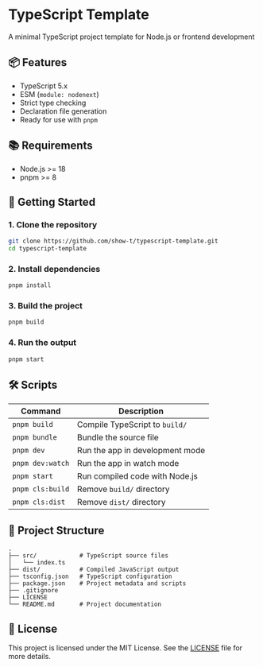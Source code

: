# TypeScript Template

A minimal TypeScript project template for Node.js or frontend development

## 📦 Features

- TypeScript 5.x
- ESM (`module: nodenext`)
- Strict type checking
- Declaration file generation
- Ready for use with `pnpm`

## 📚 Requirements

- Node.js >= 18
- pnpm >= 8

## 🚀 Getting Started

### 1. Clone the repository

```bash
git clone https://github.com/show-t/typescript-template.git
cd typescript-template
```

### 2. Install dependencies

```bash
pnpm install
```

### 3. Build the project

```bash
pnpm build
```

### 4. Run the output

```bash
pnpm start
```

## 🛠️ Scripts

| Command         | Description                     |
|-----------------|---------------------------------|
| `pnpm build`    | Compile TypeScript to `build/`  |
| `pnpm bundle`   | Bundle the source file          |
| `pnpm dev`      | Run the app in development mode |
| `pnpm dev:watch`| Run the app in watch mode       |
| `pnpm start`    | Run compiled code with Node.js  |
| `pnpm cls:build`| Remove `build/` directory       |
| `pnpm cls:dist` | Remove `dist/` directory        |

## 📁 Project Structure

```
.
├── src/            # TypeScript source files
│   └── index.ts
├── dist/           # Compiled JavaScript output
├── tsconfig.json   # TypeScript configuration
├── package.json    # Project metadata and scripts
├── .gitignore   
├── LICENSE   
└── README.md       # Project documentation
```

## 📄 License

This project is licensed under the MIT License.
See the [LICENSE](./LICENSE) file for more details.